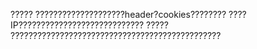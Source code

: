 ?????
        ????????????????????header?cookies????????
        ????IP????????????????????????????
?????
        ???????????????????????????????????????????????